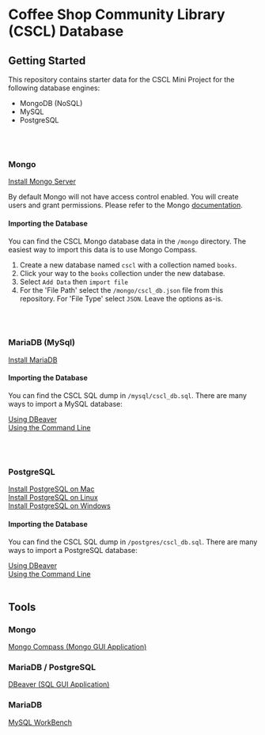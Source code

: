 # Coffee Shop Community Library (CSCL) Database
## Getting Started
This repository contains starter data for the CSCL Mini Project for the following database engines:
- MongoDB (NoSQL)
- MySQL
- PostgreSQL

<br>
<br>

### Mongo
[Install Mongo Server](https://docs.mongodb.com/manual/installation/)  

By default Mongo will not have access control enabled.  You will create users and grant permissions. 
Please refer to the Mongo [documentation](https://docs.mongodb.com/manual/tutorial/manage-users-and-roles/index.html).

#### Importing the Database
You can find the CSCL Mongo database data in the `/mongo` directory. The easiest way to import this data is to use Mongo Compass.

1) Create a new database named `cscl` with a collection named `books`.
2) Click your way to the `books` collection under the new database.
3) Select `Add Data` then `import file`
4) For the 'File Path' select the `/mongo/cscl_db.json` file from this repository. For 'File Type' select `JSON`. Leave the options as-is.

<br>
<br>

### MariaDB (MySql)
[Install MariaDB](https://mariadb.com/get-started-with-mariadb/)

#### Importing the Database
You can find the CSCL SQL dump in `/mysql/cscl_db.sql`. There are many ways to import a MySQL database:

[Using DBeaver](https://dbeaver.com/docs/wiki/Backup-Restore/)  
[Using the Command Line](https://mariadb.com/kb/en/restoring-data-from-dump-files/)  

<br>
<br>

### PostgreSQL
[Install PostgreSQL on Mac](https://www.postgresqltutorial.com/install-postgresql-macos/)  
[Install PostgreSQL on Linux](https://www.postgresqltutorial.com/install-postgresql-linux/)  
[Install PostgreSQL on Windows](https://www.postgresqltutorial.com/install-postgresql/)  

#### Importing the Database
You can find the CSCL SQL dump in `/postgres/cscl_db.sql`. There are many ways to import a PostgreSQL database:

[Using DBeaver](https://dbeaver.com/docs/wiki/Backup-Restore/)  
[Using the Command Line](https://www.postgresqltutorial.com/postgresql-restore-database/)
<br>
<br>
## Tools

### Mongo
[Mongo Compass (Mongo GUI Application)](https://www.mongodb.com/try/download/compass)

### MariaDB / PostgreSQL
[DBeaver (SQL GUI Application)](https://dbeaver.io/)

### MariaDB
[MySQL WorkBench](https://dev.mysql.com/downloads/workbench/)
